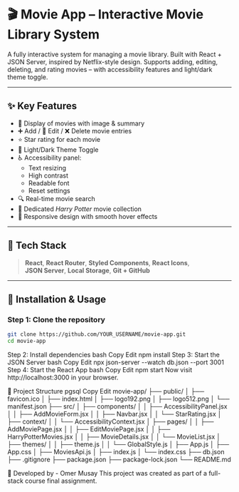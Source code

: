 # 🎬 Movie App – Interactive Movie Library System

A fully interactive system for managing a movie library. Built with React + JSON Server, inspired by Netflix-style design. Supports adding, editing, deleting, and rating movies – with accessibility features and light/dark theme toggle.

---

## ✨ Key Features

- 🎥 Display of movies with image & summary  
- ➕ Add / 📝 Edit / ❌ Delete movie entries  
- ⭐ Star rating for each movie  
- 🎨 Light/Dark Theme Toggle  
- ♿ Accessibility panel:  
  - Text resizing  
  - High contrast  
  - Readable font  
  - Reset settings  
- 🔍 Real-time movie search  
- 📂 Dedicated *Harry Potter* movie collection  
- 🧪 Responsive design with smooth hover effects

---

## 🧠 Tech Stack

> **React**, **React Router**, **Styled Components**, **React Icons**,  
> **JSON Server**, **Local Storage**, **Git + GitHub**

---

## 🚀 Installation & Usage

### Step 1: Clone the repository

```bash
git clone https://github.com/YOUR_USERNAME/movie-app.git
cd movie-app
```
Step 2: Install dependencies
bash
Copy
Edit
npm install
Step 3: Start the JSON Server
bash
Copy
Edit
npx json-server --watch db.json --port 3001
Step 4: Start the React App
bash
Copy
Edit
npm start
Now visit http://localhost:3000 in your browser.

📁 Project Structure
pgsql
Copy
Edit
movie-app/
├── public/
│   ├── favicon.ico
│   ├── index.html
│   ├── logo192.png
│   ├── logo512.png
│   └── manifest.json
├── src/
│   ├── components/
│   │   ├── AccessibilityPanel.jsx
│   │   ├── AddMovieForm.jsx
│   │   ├── Navbar.jsx
│   │   └── StarRating.jsx
│   ├── context/
│   │   └── AccessibilityContext.jsx
│   ├── pages/
│   │   ├── AddMoviePage.jsx
│   │   ├── EditMoviePage.jsx
│   │   ├── HarryPotterMovies.jsx
│   │   ├── MovieDetails.jsx
│   │   └── MovieList.jsx
│   ├── themes/
│   │   ├── theme.js
│   │   └── GlobalStyle.js
│   ├── App.js
│   ├── App.css
│   ├── MoviesApi.js
│   ├── index.js
│   └── index.css
├── db.json
├── .gitignore
├── package.json
├── package-lock.json
└── README.md

👤 Developed by - Omer Musay
This project was created as part of a full-stack course final assignment.
